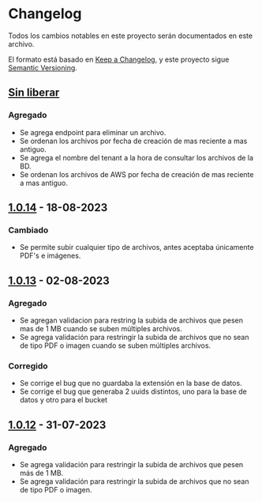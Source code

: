 # Changelog

Todos los cambios notables en este proyecto serán documentados en este archivo.

El formato está basado en [Keep a Changelog](https://keepachangelog.com/es-ES/1.0.0/),
y este proyecto sigue [Semantic Versioning](https://semver.org/lang/es/).

## [Sin liberar]
### Agregado
- Se agrega endpoint para eliminar un archivo.
- Se ordenan los archivos por fecha de creación de mas reciente a mas antiguo.
- Se agrega el nombre del tenant a la hora de consultar los archivos de la BD.
- Se ordenan los archivos de AWS por fecha de creación de mas reciente a mas antiguo.
## [1.0.14] - 18-08-2023
### Cambiado
- Se permite subir cualquier tipo de archivos, antes aceptaba únicamente PDF's e imágenes.
## [1.0.13] - 02-08-2023
### Agregado
- Se agregan validacion para restring la subida de archivos que pesen mas de 1 MB cuando se suben múltiples archivos.
- Se agrega validación para restringir la subida de archivos que no sean de tipo PDF o imagen cuando se suben múltiples archivos.

### Corregido
- Se corrige el bug que no guardaba la extensión en la base de datos.
- Se corrige el bug que generaba 2 uuids distintos, uno para la base de datos y otro para el bucket

## [1.0.12] - 31-07-2023
### Agregado
- Se agrega validación para restringir la subida de archivos que pesen más de 1 MB.
- Se agrega validación para restringir la subida de archivos que no sean de tipo PDF o imagen.

[Sin liberar]: https://gitlab.gobdigital.com/nomina/aws-s3-api/-/compare/v1.0.14...main
[1.0.14]: https://gitlab.gobdigital.com/nomina/kiosko_front_react/-/compare/v1.0.13...v1.0.14
[1.0.13]: https://gitlab.gobdigital.com/nomina/kiosko_front_react/-/compare/v1.0.12...v1.0.13
[1.0.12]: https://gitlab.gobdigital.com/nomina/kiosko_front_react/-/compare/6ea5cbee4828850b408c214c8ef7c5750a63e84d...v1.0.12
